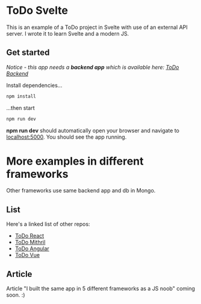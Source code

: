 
# ToDo Svelte

This is an example of a ToDo project in Svelte with use of an external API server. I wrote it to learn Svelte and a modern JS.

## Get started

*Notice - this app needs a **backend app** which is available here: [ToDo Backend](https://github.com/ThomasK0lasa/todo-backend-example)*

Install dependencies...

```bash
npm install
```

...then start

```bash
npm run dev
```

**npm run dev** should automatically open your browser and navigate to [localhost:5000](http://localhost:5000). You should see the app running.


# More examples in different frameworks

Other frameworks use same backend app and db in Mongo.

## List
Here's a linked list of other repos:
- [ToDo React](https://github.com/ThomasK0lasa/todo-react-example)
- [ToDo Mithril](https://github.com/ThomasK0lasa/todo-mithril-example)
- [ToDo Angular](https://github.com/ThomasK0lasa/todo-angular-example)
- [ToDo Vue](https://github.com/ThomasK0lasa/todo-vue-example)

## Article

Article "I built the same app in 5 different frameworks as a JS noob" coming soon. :)